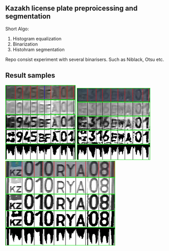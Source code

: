 ## Kazakh license plate preproicessing and segmentation

Short Algo:

1. Histogram equalization
2. Binarization
3. Histohram segmentation

Repo consist experiment with several binarisers. Such as Niblack, Otsu etc.

## Result samples
![](./debug_imgs/Segmentation/7.jpg)
![](./debug_imgs/Segmentation/43.jpg)
![](./debug_imgs/Segmentation/68.jpg)